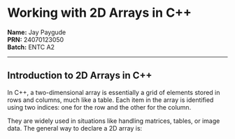 # Working with 2D Arrays in C++

**Name:** Jay Paygude  
**PRN:** 24070123050  
**Batch:** ENTC A2  

---

## Introduction to 2D Arrays in C++

In C++, a two-dimensional array is essentially a grid of elements stored in rows and columns, much like a table. Each item in the array is identified using two indices: one for the row and the other for the column.  

They are widely used in situations like handling matrices, tables, or image data. The general way to declare a 2D array is:

